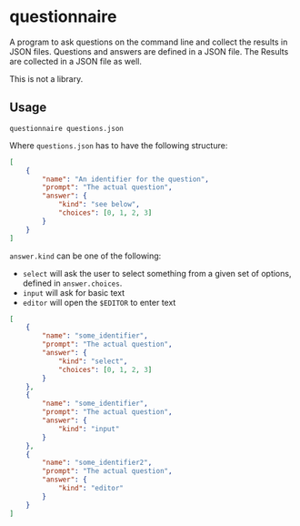# questionnaire

A program to ask questions on the command line and collect the results in
JSON files. Questions and answers are defined in a JSON file. The Results are
collected in a JSON file as well.

This is not a library.

## Usage

```console
questionnaire questions.json
```

Where `questions.json` has to have the following structure:

```json
[
    {
        "name": "An identifier for the question",
        "prompt": "The actual question",
        "answer": {
            "kind": "see below",
            "choices": [0, 1, 2, 3]
        }
    }
]
```

`answer.kind` can be one of the following:

* `select` will ask the user to select something from a given set of options,
  defined in `answer.choices`.
* `input` will ask for basic text
* `editor` will open the `$EDITOR` to enter text

```json
[
    {
        "name": "some_identifier",
        "prompt": "The actual question",
        "answer": {
            "kind": "select",
            "choices": [0, 1, 2, 3]
        }
    },
    {
        "name": "some_identifier",
        "prompt": "The actual question",
        "answer": {
            "kind": "input"
        }
    },
    {
        "name": "some_identifier2",
        "prompt": "The actual question",
        "answer": {
            "kind": "editor"
        }
    }
]
```
